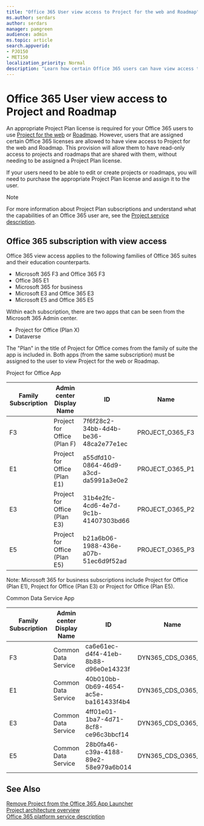 ```yaml
---
title: "Office 365 User view access to Project for the web and Roadmap"
ms.author: serdars
author: serdars
manager: pamgreen
audience: admin
ms.topic: article
search.appverid: 
- PJO150
- MET150
localization_priority: Normal
description: "Learn how certain Office 365 users can have view access to Project for the web and Roadmap"
---
```


# Office 365 User view access to Project and Roadmap

An appropriate Project Plan license is required for your Office 365 users to use [Project for the web](https://go.microsoft.com/fwlink/?linkid=2108301) or [Roadmap](https://support.office.com/article/Video-Welcome-to-Roadmap-57764149-51b8-468f-a50d-9ea6a4fd835a). However, users that are assigned certain Office 365 licenses are allowed to have view access to Project for the web and Roadmap. 
This provision will allow them to have read-only access to projects and roadmaps that are shared with them, without needing to be assigned a Project Plan license.

 If your users need to be able to edit or create projects or roadmaps, you will need to purchase the appropriate Project Plan license and assign it to the user.



> [!Note] 
> For more information about Project Plan subscriptions and understand what the capabilities of an Office 365 user are, see the [Project service description](https://docs.microsoft.com/office365/servicedescriptions/project-online-service-description/project-online-service-description).

## Office 365 subscription with view access

Office 365 view access applies to the following families of Office 365 suites and their education counterparts.

- Microsoft 365 F3 and Office 365 F3
- Office 365 E1
- Microsoft 365 for business
- Microsoft E3 and Office 365 E3
- Microsoft E5 and Office 365 E5

Within each subscription, there are two apps that can be seen from the Microsoft 365 Admin center.

- Project for Office (Plan X)
- Dataverse

The "Plan" in the title of Project for Office comes from the family of suite the app is included in. Both apps (from the same subscription) must be assigned to the user to view Project for the web or Roadmap.

Project for Office App

| Family Subscription | Admin center Display Name | ID | Name |
| --- | --- | --- | --- |
| F3 | Project for Office (Plan F) | 7f6f28c2-34bb-4d4b-be36-48ca2e77e1ec | PROJECT\_O365\_F3 |
| E1 | Project for Office (Plan E1) | a55dfd10-0864-46d9-a3cd-da5991a3e0e2 | PROJECT\_O365\_P1 |
| E3 | Project for Office (Plan E3) | 31b4e2fc-4cd6-4e7d-9c1b-41407303bd66 | PROJECT\_O365\_P2 |
| E5 | Project for Office (Plan E5) | b21a6b06-1988-436e-a07b-51ec6d9f52ad | PROJECT\_O365\_P3 |

Note: Microsoft 365 for business subscriptions include Project for Office (Plan E1), Project for Office (Plan E3) or Project for Office (Plan E5).

Common Data Service App

| Family Subscription | Admin center Display Name | ID | Name |
| --- | --- | --- | --- |
| F3 | Common Data Service | ca6e61ec-d4f4-41eb-8b88-d96e0e14323f | DYN365\_CDS\_O365\_F1 |
| E1 | Common Data Service | 40b010bb-0b69-4654-ac5e-ba161433f4b4 | DYN365\_CDS\_O365\_P1 |
| E3 | Common Data Service |4ff01e01-1ba7-4d71-8cf8-ce96c3bbcf14 | DYN365\_CDS\_O365\_P2 |
| E5 | Common Data Service | 28b0fa46-c39a-4188-89e2-58e979a6b014 | DYN365\_CDS\_O365\_P3 |


## See Also
[Remove Project from the Office 365 App Launcher](remove-project-from-the-office-365-app-launcher.md)  
[Project architecture overview](project-architecture-overview.md)</br>
[Office 365 platform service description](https://docs.microsoft.com/office365/servicedescriptions/office-365-platform-service-description/office-365-platform-service-description)




